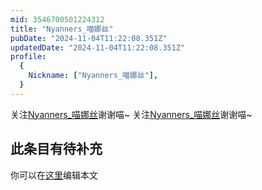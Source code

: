 ```yaml
---
mid: 3546700501224312
title: "Nyanners_喵娜丝"
pubDate: "2024-11-04T11:22:08.351Z"
updatedDate: "2024-11-04T11:22:08.351Z"
profile:
  {
    Nickname: ["Nyanners_喵娜丝"],
  }
---
```


关注[Nyanners_喵娜丝](https://space.bilibili.com/3546700501224312)谢谢喵~ 关注[Nyanners_喵娜丝](https://space.bilibili.com/3546700501224312)谢谢喵~

## 此条目有待补充
你可以在[这里](https://github.com/Yuhanawa/VTuber.ICU-Content/edit/master/v/Nyanners_喵娜丝/index.md)编辑本文

